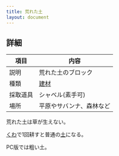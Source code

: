 ```yaml
---
title: 荒れた土
layout: document
---
```

## 詳細

|項目|内容|
|---|---|
|説明|荒れた土のブロック|
|種類|[建材](建材)|
|採取道具|シャベル(素手可)|
|場所|平原やサバンナ、森林など|

荒れた土は草が生えない。

[くわ](木のくわ)で1回耕すと普通の[土](土)になる。

PC版では粗い土。
